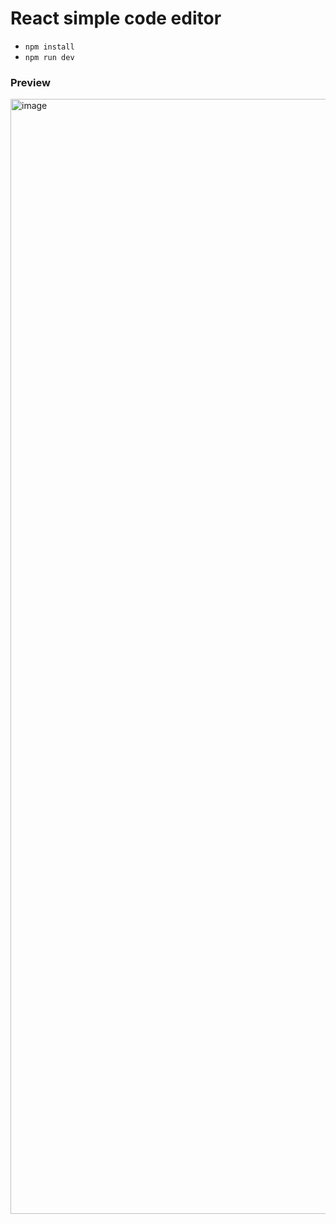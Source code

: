# React simple code editor
- `npm install`
- `npm run dev`


### Preview 
<img width="1784" alt="image" src="https://github.com/Ac-ayush/React-code-editor/assets/100469226/f0065fc8-9d84-4951-b378-2d588789423b">
